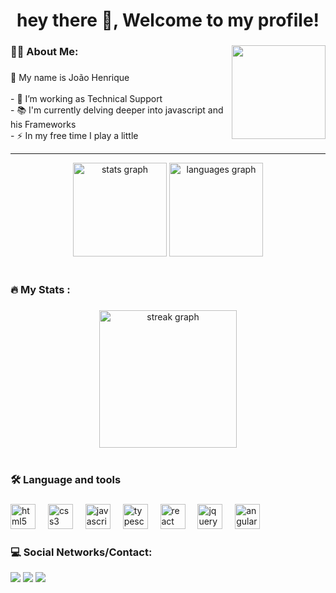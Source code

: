 <h1 align="center">hey there 👋, Welcome to my profile!</h1>

###

  <img align="right" height="150" src="https://media3.giphy.com/media/v1.Y2lkPTc5MGI3NjExZWJwbG80djkyNnlhcjA4cWYwbGZyeTJ1N210anNweTBsbTFyOXI3diZlcD12MV9pbnRlcm5hbF9naWZfYnlfaWQmY3Q9Zw/CuuSHzuc0O166MRfjt/giphy.webp"/>
<h3 align="left">👩‍💻  About Me:</h3>

###

<p align="left">📍 My name is João Henrique<br><br>- 🔭 I’m working as Technical Support<br>- 📚 
I'm currently delving deeper into javascript and his Frameworks<br>- ⚡ In my free time I play a little</p>
<hr>
<div align="center" >
  <img src="https://github-readme-stats.vercel.app/api?username=hnrkDEV&hide_title=false&hide_rank=false&show_icons=true&include_all_commits=true&count_private=false&disable_animations=false&theme=dracula&locale=pt-BR&hide_border=false" height="150" alt="stats graph" />
  <img src="https://github-readme-stats.vercel.app/api/top-langs?username=hnrkDEV&locale=en&hide_title=false&layout=compact&card_width=320&langs_count=5&theme=dracula&hide_border=false" height="150" alt="languages graph"/>
</div>
<br/>
<h3 align="left">🔥   My Stats :</h3>

###

<div align="center">
  <img src="https://streak-stats.demolab.com?user=hnrkDEV&locale=en&mode=daily&theme=dark&hide_border=false&border_radius=5&order=3" height="220" alt="streak graph"  />
</div>
<br/>

###
<h3 align="left">🛠 Language and tools</h3>

###

<div align="left">
  <img src="https://cdn.jsdelivr.net/gh/devicons/devicon/icons/html5/html5-original.svg" height="40" alt="html5 logo"  />
  <img width="12" />
  <img src="https://cdn.jsdelivr.net/gh/devicons/devicon/icons/css3/css3-original.svg" height="40" alt="css3 logo"  />
  <img width="12" />
  <img src="https://cdn.jsdelivr.net/gh/devicons/devicon/icons/javascript/javascript-original.svg" height="40" alt="javascript logo"  />
  <img width="12" />
  <img src="https://cdn.jsdelivr.net/gh/devicons/devicon/icons/typescript/typescript-original.svg" height="40" alt="typescript logo"  />
  <img width="12" />
  <img src="https://cdn.jsdelivr.net/gh/devicons/devicon/icons/react/react-original.svg" height="40" alt="react logo"  />
  <img width="12" />
  <img src="https://cdn.jsdelivr.net/gh/devicons/devicon/icons/jquery/jquery-original.svg" height="40" alt="jquery logo"  />
  <img width="12" />
  <img src="https://cdn.jsdelivr.net/gh/devicons/devicon/icons/angularjs/angularjs-original.svg" height="40" alt="angularjs logo"  />
</div>

###
<h3 align="left">💻 Social Networks/Contact:</h3>
<div>
  <a href="https://www.instagram.com/hnrk_cav/" target="_blank"><img src="https://img.shields.io/badge/-Instagram-%23E4405F?style=for-the-badge&logo=instagram&logoColor=white" target="_blank"></a>
  <a href = "mailto:jhenrique.caval@hotmail.com"><img src="https://img.shields.io/badge/Microsoft_Outlook-0078D4?style=for-the-badge&logo=microsoft-outlook&logoColor=white" target="_blank"></a>
  <a href="https://www.linkedin.com/in/joão-henrique-cavalcanti-da-silva-b094732a8/" target="_blank"><img src="https://img.shields.io/badge/-LinkedIn-%230077B5?style=for-the-badge&logo=linkedin&logoColor=white" target="_blank"></a> 
</div>

